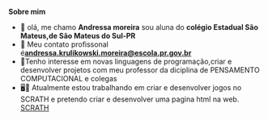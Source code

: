   **Sobre mim**
- 👋 olá, me chamo **Andressa moreira** sou aluna do **colégio Estadual São Mateus,de São Mateus do Sul-PR**
- 👋 Meu contato profissonal é**andressa.krulikowski.moreira@escola.pr.gov.br**  
- 👀Tenho interesse em novas linguagens de programação,criar e desenvolver projetos com meu professor da diciplina de PENSAMENTO COMPUTACIONAL e colegas  
- 🖥📑  Atualmente estou trabalhando em criar e desenvolver jogos no SCRATH e pretendo criar e desenvolver uma pagina html na web. 
[SCRATH](https://img.shields.io/badge/Scratch-4D97FF?style=for-the-badge&logo=Scratch&logoColor=white)
